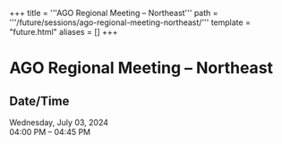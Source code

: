 +++
title = '''AGO Regional Meeting – Northeast'''
path = '''/future/sessions/ago-regional-meeting-northeast/'''
template = "future.html"
aliases = []
+++

<h1>AGO Regional Meeting – Northeast</h1>

<h2>Date/Time</h2>
<p>Wednesday, July 03, 2024<br>
04:00 PM – 04:45 PM</p>

